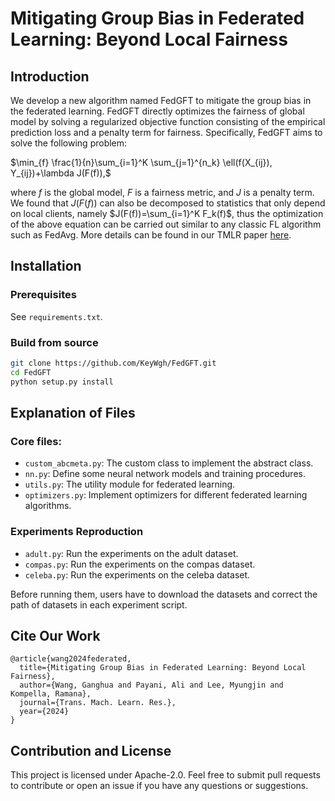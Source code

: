 # Mitigating Group Bias in Federated Learning: Beyond Local Fairness

## Introduction

We develop a new algorithm named FedGFT to mitigate the group bias in the federated learning. FedGFT directly optimizes the fairness of global model by solving a regularized objective function consisting of the empirical prediction loss and a penalty term for fairness. Specifically, FedGFT aims to solve the following problem:

$\min_{f} \frac{1}{n}\sum_{i=1}^K \sum_{j=1}^{n_k} \ell(f(X_{ij}), Y_{ij})+\lambda J(F(f)),$

where $f$ is the global model, $F$ is a fairness metric, and $J$ is a penalty term. We found that $J(F(f))$ can also be decomposed to statistics that only depend on local clients, namely $J(F(f))=\sum_{i=1}^K F_k(f)$, thus the optimization of the above equation can be carried out similar to any classic FL algorithm such as FedAvg. More details can be found in our TMLR paper [here](https://openreview.net/pdf?id=ANXoddnzct?).

## Installation

### Prerequisites

See `requirements.txt`.

### Build from source

```bash
git clone https://github.com/KeyWgh/FedGFT.git
cd FedGFT
python setup.py install
```

## Explanation of Files

### Core files:
- `custom_abcmeta.py`: The custom class to implement the abstract class.
- `nn.py`: Define some neural network models and training procedures.
- `utils.py`: The utility module for federated learning.
- `optimizers.py`: Implement optimizers for different federated learning algorithms.

### Experiments Reproduction
- `adult.py`: Run the experiments on the adult dataset.
- `compas.py`: Run the experiments on the compas dataset.
- `celeba.py`: Run the experiments on the celeba dataset.

Before running them, users have to download the datasets and correct the path of datasets in each experiment script.
  

## Cite Our Work

```
@article{wang2024federated,
  title={Mitigating Group Bias in Federated Learning: Beyond Local Fairness},
  author={Wang, Ganghua and Payani, Ali and Lee, Myungjin and Kompella, Ramana},
  journal={Trans. Mach. Learn. Res.},
  year={2024}
}
```


## Contribution and License

This project is licensed under Apache-2.0. Feel free to submit pull requests to contribute or open an issue if you have any questions or suggestions.
